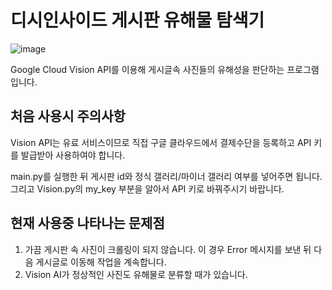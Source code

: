 # 디시인사이드 게시판 유해물 탐색기  
![image](https://user-images.githubusercontent.com/50689611/125586980-52466ae2-a6a1-4acc-818f-aa793dc58c1f.png)

Google Cloud Vision API를 이용해 게시글속 사진들의 유해성을 판단하는 프로그램입니다.  

## 처음 사용시 주의사항  
Vision API는 유료 서비스이므로 직접 구글 클라우드에서 결제수단을 등록하고 API 키를 발급받아 사용하여야 합니다.    

main.py를 실행한 뒤 게시판 id와 정식 갤러리/마이너 갤러리 여부를 넣어주면 됩니다.  
그리고 Vision.py의 my_key 부분을 알아서 API 키로 바꿔주시기 바랍니다.  

## 현재 사용중 나타나는 문제점  
1. 가끔 게시판 속 사진이 크롤링이 되지 않습니다. 이 경우 Error 메시지를 보낸 뒤 다음 게시글로 이동해 작업을 계속합니다.
2. Vision AI가 정상적인 사진도 유해물로 분류할 때가 있습니다.
